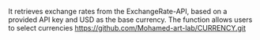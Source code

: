 It retrieves exchange rates from the ExchangeRate-API, based on a provided API key and USD as the base currency. The function allows users to select currencies 
https://github.com/Mohamed-art-lab/CURRENCY.git
